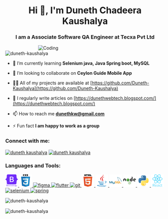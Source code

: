 <h1 align="center">Hi 👋, I'm Duneth Chadeera Kaushalya</h1>
<h3 align="center">I am a Associate Software QA Engineer at Tecxa Pvt Ltd</h3>
<img align="right" alt="Coding" width="400" src="https://encrypted-tbn0.gstatic.com/images?q=tbn:ANd9GcSUxSq5XjOH79ei_zGodVx2OETIps4R6XcGNw&usqp=CAU">


<p align="left"> <img src="https://komarev.com/ghpvc/?username=duneth-kaushalya&label=Profile%20views&color=0e75b6&style=flat" alt="duneth-kaushalya" /> </p>

- 🌱 I’m currently learning **Selenium java, Java Spring boot, MySQL**

- 👯 I’m looking to collaborate on **Ceylon Guide Mobile App**

- 👨‍💻 All of my projects are available at [https://github.com/Duneth-Kaushalya](https://github.com/Duneth-Kaushalya)

- 📝 I regularly write articles on [https://dunethwebtech.blogspot.com/](https://dunethwebtech.blogspot.com/)

- 📫 How to reach me **dunethkw@gmail.com**

- ⚡ Fun fact **I am happy to work as a group**

<h3 align="left">Connect with me:</h3>
<p align="left">
<a href="https://linkedin.com/in/duneth kaushalya" target="blank"><img align="center" src="https://raw.githubusercontent.com/rahuldkjain/github-profile-readme-generator/master/src/images/icons/Social/linked-in-alt.svg" alt="duneth kaushalya" height="30" width="40" /></a>
<a href="https://fb.com/duneth kaushalya" target="blank"><img align="center" src="https://raw.githubusercontent.com/rahuldkjain/github-profile-readme-generator/master/src/images/icons/Social/facebook.svg" alt="duneth kaushalya" height="30" width="40" /></a>
</p>

<h3 align="left">Languages and Tools:</h3>
<p align="left"> <a href="https://getbootstrap.com" target="_blank" rel="noreferrer"> <img src="https://raw.githubusercontent.com/devicons/devicon/master/icons/bootstrap/bootstrap-plain-wordmark.svg" alt="bootstrap" width="40" height="40"/> </a> <a href="https://www.w3schools.com/css/" target="_blank" rel="noreferrer"> <img src="https://raw.githubusercontent.com/devicons/devicon/master/icons/css3/css3-original-wordmark.svg" alt="css3" width="40" height="40"/> </a> <a href="https://www.figma.com/" target="_blank" rel="noreferrer"> <img src="https://www.vectorlogo.zone/logos/figma/figma-icon.svg" alt="figma" width="40" height="40"/> </a> <a href="https://flutter.dev" target="_blank" rel="noreferrer"> <img src="https://www.vectorlogo.zone/logos/flutterio/flutterio-icon.svg" alt="flutter" width="40" height="40"/> </a> <a href="https://git-scm.com/" target="_blank" rel="noreferrer"> <img src="https://www.vectorlogo.zone/logos/git-scm/git-scm-icon.svg" alt="git" width="40" height="40"/> </a> <a href="https://www.w3.org/html/" target="_blank" rel="noreferrer"> <img src="https://raw.githubusercontent.com/devicons/devicon/master/icons/html5/html5-original-wordmark.svg" alt="html5" width="40" height="40"/> </a> <a href="https://www.java.com" target="_blank" rel="noreferrer"> <img src="https://raw.githubusercontent.com/devicons/devicon/master/icons/java/java-original.svg" alt="java" width="40" height="40"/> </a> <a href="https://www.mysql.com/" target="_blank" rel="noreferrer"> <img src="https://raw.githubusercontent.com/devicons/devicon/master/icons/mysql/mysql-original-wordmark.svg" alt="mysql" width="40" height="40"/> </a> <a href="https://nodejs.org" target="_blank" rel="noreferrer"> <img src="https://raw.githubusercontent.com/devicons/devicon/master/icons/nodejs/nodejs-original-wordmark.svg" alt="nodejs" width="40" height="40"/> </a> <a href="https://www.python.org" target="_blank" rel="noreferrer"> <img src="https://raw.githubusercontent.com/devicons/devicon/master/icons/python/python-original.svg" alt="python" width="40" height="40"/> </a> <a href="https://reactjs.org/" target="_blank" rel="noreferrer"> <img src="https://raw.githubusercontent.com/devicons/devicon/master/icons/react/react-original-wordmark.svg" alt="react" width="40" height="40"/> </a> <a href="https://www.selenium.dev" target="_blank" rel="noreferrer"> <img src="https://raw.githubusercontent.com/detain/svg-logos/780f25886640cef088af994181646db2f6b1a3f8/svg/selenium-logo.svg" alt="selenium" width="40" height="40"/> </a> <a href="https://spring.io/" target="_blank" rel="noreferrer"> <img src="https://www.vectorlogo.zone/logos/springio/springio-icon.svg" alt="spring" width="40" height="40"/> </a> </p>

<p><img align="center" src="https://github-readme-stats.vercel.app/api/top-langs?username=duneth-kaushalya&show_icons=true&locale=en&layout=compact" alt="duneth-kaushalya" /></p>

<p><img align="center" src="https://github-readme-streak-stats.herokuapp.com/?user=duneth-kaushalya&" alt="duneth-kaushalya" /></p>
